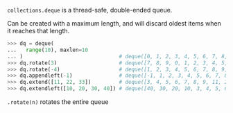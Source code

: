 `collections.deque` is a thread-safe, double-ended queue.

Can be created with a maximum length, and will discard oldest items when it reaches that length.

```python
>>> dq = deque(
...   range(10), maxlen=10
... )                               # deque([0, 1, 2, 3, 4, 5, 6, 7, 8, 9], maxlen=10)
>>> dq.rotate(3)                    # deque([7, 8, 9, 0, 1, 2, 3, 4, 5, 6], maxlen=10)
>>> dq.rotate(-4)                   # deque([1, 2, 3, 4, 5, 6, 7, 8, 9, 0], maxlen=10)
>>> dq.appendleft(-1)               # deque([-1, 1, 2, 3, 4, 5, 6, 7, 8, 9], maxlen=10)
>>> dq.extend([11, 22, 33])         # deque([3, 4, 5, 6, 7, 8, 9, 11, 22, 33], maxlen=10)
>>> dq.extendleft([10, 20, 30, 40]) # deque([40, 30, 20, 10, 3, 4, 5, 6, 7, 8], maxlen=10)
```
`.rotate(n)` rotates the entire queue 